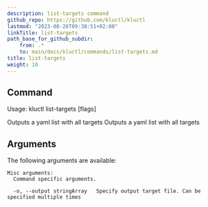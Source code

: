 ```yaml
---
description: list-targets command
github_repo: https://github.com/kluctl/kluctl
lastmod: "2023-08-26T09:38:51+02:00"
linkTitle: list-targets
path_base_for_github_subdir:
    from: .*
    to: main/docs/kluctl/commands/list-targets.md
title: list-targets
weight: 10
---
```


<!-- WARNING WARNING WARNING -->
<!-- DO NOT EDIT THIS FILE, IT IS AUTO SYNCED FROM github.com/kluctl/kluctl -->
<!-- WARNING WARNING WARNING -->


## Command
<!-- BEGIN SECTION "list-targets" "Usage" false -->
Usage: kluctl list-targets [flags]

Outputs a yaml list with all targets
Outputs a yaml list with all targets

<!-- END SECTION -->

## Arguments
The following arguments are available:
<!-- BEGIN SECTION "list-targets" "Misc arguments" true -->
```
Misc arguments:
  Command specific arguments.

  -o, --output stringArray   Specify output target file. Can be specified multiple times

```
<!-- END SECTION -->